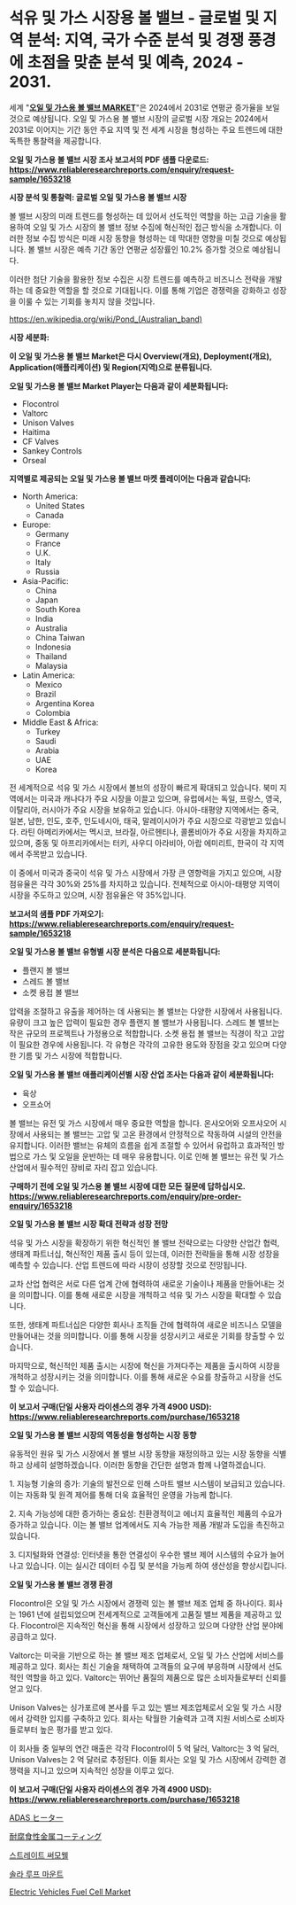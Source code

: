 <p><h1>석유 및 가스 시장용 볼 밸브 - 글로벌 및 지역 분석: 지역, 국가 수준 분석 및 경쟁 풍경에 초점을 맞춘 분석 및 예측, 2024 - 2031.</h1></p><p>세계 "<strong><a href="https://www.reliableresearchreports.com/ball-valves-for-oil-and-gas-r1653218">오일 및 가스용 볼 밸브 MARKET</a></strong>"은 2024에서 2031로 연평균 증가율을 보일 것으로 예상됩니다. 오일 및 가스용 볼 밸브 시장의 글로벌 시장 개요는 2024에서 2031로 이어지는 기간 동안 주요 지역 및 전 세계 시장을 형성하는 주요 트렌드에 대한 독특한 통찰력을 제공합니다.</p>
<p><strong>오일 및 가스용 볼 밸브 시장 조사 보고서의 PDF 샘플 다운로드: <a href="https://www.reliableresearchreports.com/enquiry/request-sample/1653218">https://www.reliableresearchreports.com/enquiry/request-sample/1653218</a></strong></p>
<p><strong>시장 분석 및 통찰력: 글로벌 오일 및 가스용 볼 밸브 시장</strong></p>
<p><p>볼 밸브 시장의 미래 트렌드를 형성하는 데 있어서 선도적인 역할을 하는 고급 기술을 활용하여 오일 및 가스 시장의 볼 밸브 정보 수집에 혁신적인 접근 방식을 소개합니다. 이러한 정보 수집 방식은 미래 시장 동향을 형성하는 데 막대한 영향을 미칠 것으로 예상됩니다. 볼 밸브 시장은 예측 기간 동안 연평균 성장률인 10.2% 증가할 것으로 예상됩니다. </p><p>이러한 첨단 기술을 활용한 정보 수집은 시장 트렌드를 예측하고 비즈니스 전략을 개발하는 데 중요한 역할을 할 것으로 기대됩니다. 이를 통해 기업은 경쟁력을 강화하고 성장을 이룰 수 있는 기회를 놓치지 않을 것입니다.</p></p>
<p><a href="%7CAUTHORITHY_DOMAIN_URL%7C">https://en.wikipedia.org/wiki/Pond_(Australian_band)</a></p>
<p><strong>시장 세분화:</strong></p>
<p><strong>이 오일 및 가스용 볼 밸브 Market은 다시 Overview(개요), Deployment(개요), Application(애플리케이션) 및 Region(지역)으로 분류됩니다.</strong></p>
<p><strong>오일 및 가스용 볼 밸브 Market Player는 다음과 같이 세분화됩니다:</strong></p>
<p><ul><li>Flocontrol</li><li>Valtorc</li><li>Unison Valves</li><li>Haitima</li><li>CF Valves</li><li>Sankey Controls</li><li>Orseal</li></ul></p>
<p><strong>지역별로 제공되는 오일 및 가스용 볼 밸브 마켓 플레이어는 다음과 같습니다:</strong></p>
<p><ul>
    <li>
        North America:
        <ul>
            <li>United States</li>
            <li>Canada</li>
        </ul>
    </li>
    <li>
        Europe:
        <ul>
            <li>Germany</li>
            <li>France</li>
            <li>U.K.</li>
            <li>Italy</li>
            <li>Russia</li>
        </ul>
    </li>
    <li>
        Asia-Pacific:
        <ul>
            <li>China</li>
            <li>Japan</li>
            <li>South Korea</li>
            <li>India</li>
            <li>Australia</li>
            <li>China Taiwan</li>
            <li>Indonesia</li>
            <li>Thailand</li>
            <li>Malaysia</li>
        </ul>
    </li>
    <li>
        Latin America:
        <ul>
            <li>Mexico</li>
            <li>Brazil</li>
            <li>Argentina Korea</li>
            <li>Colombia</li>
        </ul>
    </li>
    <li>
        Middle East & Africa:
        <ul>
            <li>Turkey</li>
            <li>Saudi</li>
            <li>Arabia</li>
            <li>UAE</li>
            <li>Korea</li>
        </ul>
    </li>
    </ul></p>
<p><p>전 세계적으로 석유 및 가스 시장에서 볼브의 성장이 빠르게 확대되고 있습니다. 북미 지역에서는 미국과 캐나다가 주요 시장을 이끌고 있으며, 유럽에서는 독일, 프랑스, 영국, 이탈리아, 러시아가 주요 시장을 보유하고 있습니다. 아시아-태평양 지역에서는 중국, 일본, 남한, 인도, 호주, 인도네시아, 태국, 말레이시아가 주요 시장으로 각광받고 있습니다. 라틴 아메리카에서는 멕시코, 브라질, 아르헨티나, 콜롬비아가 주요 시장을 차지하고 있으며, 중동 및 아프리카에서는 터키, 사우디 아라비아, 아랍 에미리트, 한국이 각 지역에서 주목받고 있습니다.</p><p>이 중에서 미국과 중국이 석유 및 가스 시장에서 가장 큰 영향력을 가지고 있으며, 시장 점유율은 각각 30%와 25%를 차지하고 있습니다. 전체적으로 아시아-태평양 지역이 시장을 주도하고 있으며, 시장 점유율은 약 35%입니다.</p></p>
<p><strong>보고서의 샘플 PDF 가져오기: <a href="https://www.reliableresearchreports.com/enquiry/request-sample/1653218">https://www.reliableresearchreports.com/enquiry/request-sample/1653218</a></strong></p>
<p><strong>오일 및 가스용 볼 밸브 유형별 시장 분석은 다음으로 세분화됩니다:</strong></p>
<p><ul><li>플랜지 볼 밸브</li><li>스레드 볼 밸브</li><li>소켓 용접 볼 밸브</li></ul></p>
<p><p>압력을 조절하고 유출을 제어하는 데 사용되는 볼 밸브는 다양한 시장에서 사용됩니다. 유량이 크고 높은 압력이 필요한 경우 플랜지 볼 밸브가 사용됩니다. 스레드 볼 밸브는 작은 규모의 프로젝트나 가정용으로 적합합니다. 소켓 용접 볼 밸브는 직경이 작고 고압이 필요한 경우에 사용됩니다. 각 유형은 각각의 고유한 용도와 장점을 갖고 있으며 다양한 기름 및 가스 시장에 적합합니다.</p></p>
<p><strong>오일 및 가스용 볼 밸브 애플리케이션별 시장 산업 조사는 다음과 같이 세분화됩니다:</strong></p>
<p><ul><li>육상</li><li>오프쇼어</li></ul></p>
<p><p>볼 밸브는 유전 및 가스 시장에서 매우 중요한 역할을 합니다. 온샤오어와 오프샤오어 시장에서 사용되는 볼 밸브는 고압 및 고온 환경에서 안정적으로 작동하여 시설의 안전을 유지합니다. 이러한 밸브는 유체의 흐름을 쉽게 조절할 수 있어서 유럽하고 효과적인 방법으로 가스 및 오일을 운반하는 데 매우 유용합니다. 이로 인해 볼 밸브는 유전 및 가스 산업에서 필수적인 장비로 자리 잡고 있습니다.</p></p>
<p><strong>구매하기 전에 오일 및 가스용 볼 밸브 시장에 대한 모든 질문에 답하십시오. <a href="https://www.reliableresearchreports.com/enquiry/pre-order-enquiry/1653218">https://www.reliableresearchreports.com/enquiry/pre-order-enquiry/1653218</a></strong></p>
<p><strong>오일 및 가스용 볼 밸브 시장 확대 전략과 성장 전망</strong></p>
<p><p>석유 및 가스 시장을 확장하기 위한 혁신적인 볼 밸브 전략으로는 다양한 산업간 협력, 생태계 파트너십, 혁신적인 제품 출시 등이 있는데, 이러한 전략들을 통해 시장 성장을 예측할 수 있습니다. 산업 트렌드에 따라 시장이 성장할 것으로 전망됩니다.</p><p>교차 산업 협력은 서로 다른 업계 간에 협력하여 새로운 기술이나 제품을 만들어내는 것을 의미합니다. 이를 통해 새로운 시장을 개척하고 석유 및 가스 시장을 확대할 수 있습니다.</p><p>또한, 생태계 파트너십은 다양한 회사나 조직들 간에 협력하여 새로운 비즈니스 모델을 만들어내는 것을 의미합니다. 이를 통해 시장을 성장시키고 새로운 기회를 창출할 수 있습니다.</p><p>마지막으로, 혁신적인 제품 출시는 시장에 혁신을 가져다주는 제품을 출시하여 시장을 개척하고 성장시키는 것을 의미합니다. 이를 통해 새로운 수요를 창출하고 시장을 선도할 수 있습니다.</p></p>
<p><strong>이 보고서 구매(단일 사용자 라이센스의 경우 가격 4900 USD): <a href="https://www.reliableresearchreports.com/purchase/1653218">https://www.reliableresearchreports.com/purchase/1653218</a></strong></p>
<p><strong>오일 및 가스용 볼 밸브 시장의 역동성을 형성하는 시장 동향</strong></p>
<p><p>유동적인 원유 및 가스 시장에서 볼 밸브 시장 동향을 재정의하고 있는 시장 동향을 식별하고 상세히 설명하겠습니다. 이러한 동향을 간단한 설명과 함께 나열하겠습니다.</p><p>1. 지능형 기술의 증가: 기술의 발전으로 인해 스마트 밸브 시스템이 보급되고 있습니다. 이는 자동화 및 원격 제어를 통해 더욱 효율적인 운영을 가능케 합니다.</p><p>2. 지속 가능성에 대한 증가하는 중요성: 친환경적이고 에너지 효율적인 제품의 수요가 증가하고 있습니다. 이는 볼 밸브 업계에서도 지속 가능한 제품 개발과 도입을 촉진하고 있습니다.</p><p>3. 디지털화와 연결성: 인터넷을 통한 연결성이 우수한 밸브 제어 시스템의 수요가 늘어나고 있습니다. 이는 실시간 데이터 수집 및 분석을 가능케 하여 생산성을 향상시킵니다.</p></p>
<p><strong>오일 및 가스용 볼 밸브 경쟁 환경</strong></p>
<p><p>Flocontrol은 오일 및 가스 시장에서 경쟁력 있는 볼 밸브 제조 업체 중 하나이다. 회사는 1961 년에 설립되었으며 전세계적으로 고객들에게 고품질 밸브 제품을 제공하고 있다. Flocontrol은 지속적인 혁신을 통해 시장에서 성장하고 있으며 다양한 산업 분야에 공급하고 있다.</p><p>Valtorc는 미국을 기반으로 하는 볼 밸브 제조 업체로서, 오일 및 가스 산업에 서비스를 제공하고 있다. 회사는 최신 기술을 채택하여 고객들의 요구에 부응하며 시장에서 선도적인 역할을 하고 있다. Valtorc는 뛰어난 품질의 제품으로 많은 소비자들로부터 신뢰를 얻고 있다.</p><p>Unison Valves는 싱가포르에 본사를 두고 있는 밸브 제조업체로서 오일 및 가스 시장에서 강력한 입지를 구축하고 있다. 회사는 탁월한 기술력과 고객 지원 서비스로 소비자들로부터 높은 평가를 받고 있다.</p><p>이 회사들 중 일부의 연간 매출은 각각 Flocontrol이 5 억 달러, Valtorc는 3 억 달러, Unison Valves는 2 억 달러로 추정된다. 이들 회사는 오일 및 가스 시장에서 강력한 경쟁력을 지니고 있으며 지속적인 성장을 이루고 있다.</p></p>
<p><strong>이 보고서 구매(단일 사용자 라이센스의 경우 가격 4900 USD): <a href="https://www.reliableresearchreports.com/purchase/1653218">https://www.reliableresearchreports.com/purchase/1653218</a></strong></p>
<p><p><a href="https://github.com/schmahlson/Market-Research-Report-List-3/blob/main/146350673452.md">ADAS ヒーター</a></p><p><a href="https://github.com/roulaayoub-saad/Market-Research-Report-List-3/blob/main/928469773451.md">耐腐食性金属コーティング</a></p><p><a href="https://github.com/rcabello548/Market-Research-Report-List-3/blob/main/537077091408.md">스트레이트 써모웰</a></p><p><a href="https://medium.com/@uisoxxuy65/%ED%83%9C%EC%96%91%EA%B4%91-%EC%A7%80%EB%B6%95-%EC%9E%A5%EC%B0%A9-%EC%82%B0%EC%97%85-%EB%B6%84%EC%84%9D-%EB%B3%B4%EA%B3%A0%EC%84%9C-%EC%8B%9C%EC%9E%A5-%EA%B7%9C%EB%AA%A8%EA%B0%80-%EC%97%B0%ED%8F%89%EA%B7%A0-%EC%84%B1%EC%9E%A5%EB%A5%A0-6-9-%EB%A1%9C-%EC%A6%9D%EA%B0%80%ED%95%98%EB%A9%B0-%EC%9D%91%EC%9A%A9-%EB%B6%84%EC%95%BC-%EC%9C%A0%ED%98%95-%EB%B0%8F-%EC%A7%80%EC%97%AD%EC%97%90-%EB%8C%80%ED%95%9C-%EC%98%88%EC%B8%A1%EC%9D%80-2024%EB%85%84%EB%B6%80%ED%84%B0-2031%EB%85%84%EA%B9%8C%EC%A7%80%EC%9E%85%EB%8B%88%EB%8B%A4-e74b8099e8a4">솔라 루프 마운트</a></p><p><a href="https://www.linkedin.com/pulse/global-electric-vehicles-fuel-cell-market-focus-application-end-use-dqamc?trackingId=%2FBLNkZfGRPuE0ny0BUCUbg%3D%3D">Electric Vehicles Fuel Cell Market</a></p></p>